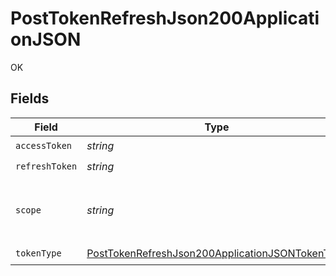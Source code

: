 # PostTokenRefreshJson200ApplicationJSON

OK


## Fields

| Field                                                                                                                         | Type                                                                                                                          | Required                                                                                                                      | Description                                                                                                                   |
| ----------------------------------------------------------------------------------------------------------------------------- | ----------------------------------------------------------------------------------------------------------------------------- | ----------------------------------------------------------------------------------------------------------------------------- | ----------------------------------------------------------------------------------------------------------------------------- |
| `accessToken`                                                                                                                 | *string*                                                                                                                      | :heavy_check_mark:                                                                                                            | N/A                                                                                                                           |
| `refreshToken`                                                                                                                | *string*                                                                                                                      | :heavy_check_mark:                                                                                                            | N/A                                                                                                                           |
| `scope`                                                                                                                       | *string*                                                                                                                      | :heavy_check_mark:                                                                                                            | space separated list of granted scopes<br/>                                                                                   |
| `tokenType`                                                                                                                   | [PostTokenRefreshJson200ApplicationJSONTokenType](../../models/operations/posttokenrefreshjson200applicationjsontokentype.md) | :heavy_check_mark:                                                                                                            | N/A                                                                                                                           |